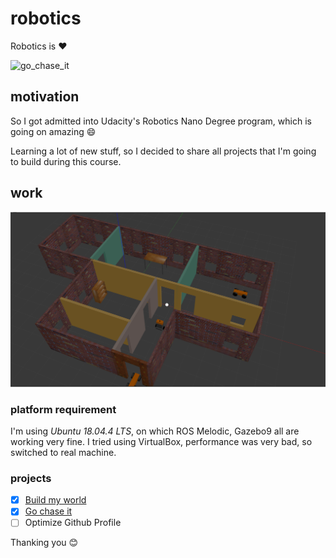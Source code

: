 # robotics

Robotics is :heart:

![go_chase_it](demo/go_chase_it.gif)

## motivation

So I got admitted into Udacity's Robotics Nano Degree program, which is going on amazing :smile:

Learning a lot of new stuff, so I decided to share all projects that I'm going to build during this course.

## work

![robot_inside_world_2](./demo/robot_inside_world_2.png)

### platform requirement

I'm using _Ubuntu 18.04.4 LTS_, on which ROS Melodic, Gazebo9 all are working very fine. I tried using VirtualBox, performance was very bad, so switched to real machine.

### projects

- [x] [Build my world](docs/gazebo_project_one.md)
- [x] [Go chase it](docs/go_chase_it.md)
- [ ] Optimize Github Profile

Thanking you :blush:
